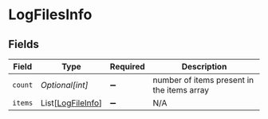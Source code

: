# LogFilesInfo


## Fields

| Field                                                   | Type                                                    | Required                                                | Description                                             |
| ------------------------------------------------------- | ------------------------------------------------------- | ------------------------------------------------------- | ------------------------------------------------------- |
| `count`                                                 | *Optional[int]*                                         | :heavy_minus_sign:                                      | number of items present in the items array              |
| `items`                                                 | List[[LogFileInfo](../../models/shared/logfileinfo.md)] | :heavy_minus_sign:                                      | N/A                                                     |